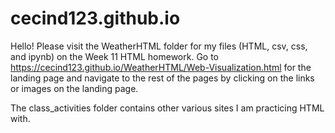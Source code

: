 # cecind123.github.io

Hello! Please visit the WeatherHTML folder for my files (HTML, csv, css, and ipynb) on the Week 11 HTML homework. Go to https://cecind123.github.io/WeatherHTML/Web-Visualization.html for the landing page and navigate to the rest of the pages by clicking on the links or images on the landing page. 


The class_activities folder contains other various sites I am practicing HTML with. 

